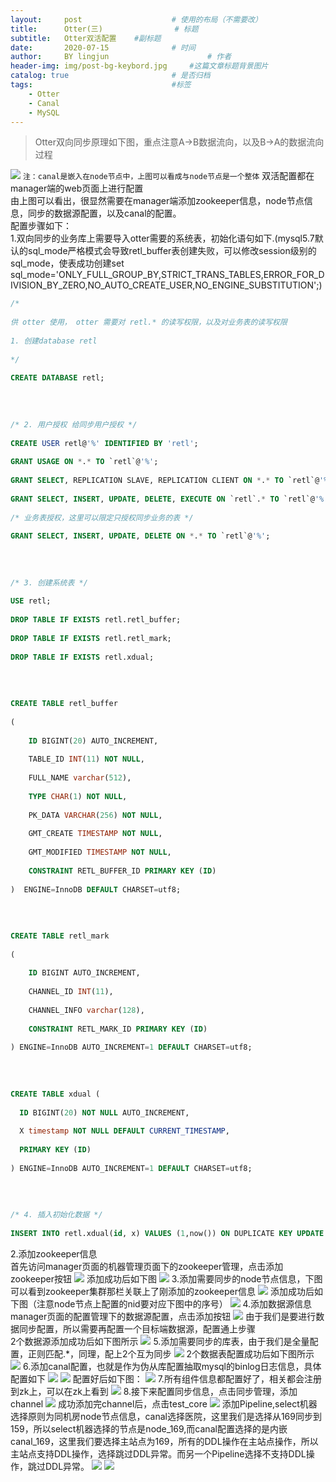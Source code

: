 ```yaml
---
layout:     post   				    # 使用的布局（不需要改）
title:      Otter(三) 				# 标题 
subtitle:   Otter双活配置    #副标题
date:       2020-07-15 				# 时间
author:     BY lingjun						# 作者
header-img: img/post-bg-keybord.jpg 	#这篇文章标题背景图片
catalog: true 						# 是否归档
tags:								#标签
    - Otter
    - Canal
    - MySQL
---
```


> Otter双向同步原理如下图，重点注意A->B数据流向，以及B->A的数据流向过程

![](https://i.loli.net/2020/09/23/Is3rzKCiXaPgdnV.jpg)
`注：canal是嵌入在node节点中，上图可以看成与node节点是一个整体`
双活配置都在manager端的web页面上进行配置<br />
由上图可以看出，很显然需要在manager端添加zookeeper信息，node节点信息，同步的数据源配置，以及canal的配置。<br />
配置步骤如下：<br />
1.双向同步的业务库上需要导入otter需要的系统表，初始化语句如下.(mysql5.7默认的sql_mode严格模式会导致retl_buffer表创建失败，可以修改session级别的sql_mode，使表成功创建set sql_mode='ONLY_FULL_GROUP_BY,STRICT_TRANS_TABLES,ERROR_FOR_DIVISION_BY_ZERO,NO_AUTO_CREATE_USER,NO_ENGINE_SUBSTITUTION';)
```sql
/*
 
供 otter 使用， otter 需要对 retl.* 的读写权限，以及对业务表的读写权限
 
1. 创建database retl
 
*/
 
CREATE DATABASE retl;
 
 
 
 
/* 2. 用户授权 给同步用户授权 */
 
CREATE USER retl@'%' IDENTIFIED BY 'retl';
 
GRANT USAGE ON *.* TO `retl`@'%';
 
GRANT SELECT, REPLICATION SLAVE, REPLICATION CLIENT ON *.* TO `retl`@'%';
 
GRANT SELECT, INSERT, UPDATE, DELETE, EXECUTE ON `retl`.* TO `retl`@'%';
 
/* 业务表授权，这里可以限定只授权同步业务的表 */
 
GRANT SELECT, INSERT, UPDATE, DELETE ON *.* TO `retl`@'%'; 
 
 
 
 
/* 3. 创建系统表 */
 
USE retl;
 
DROP TABLE IF EXISTS retl.retl_buffer;
 
DROP TABLE IF EXISTS retl.retl_mark;
 
DROP TABLE IF EXISTS retl.xdual;
 
 
 
 
CREATE TABLE retl_buffer
 
(  
 
    ID BIGINT(20) AUTO_INCREMENT,
 
    TABLE_ID INT(11) NOT NULL,
 
    FULL_NAME varchar(512),
 
    TYPE CHAR(1) NOT NULL,
 
    PK_DATA VARCHAR(256) NOT NULL,
 
    GMT_CREATE TIMESTAMP NOT NULL,
 
    GMT_MODIFIED TIMESTAMP NOT NULL,
 
    CONSTRAINT RETL_BUFFER_ID PRIMARY KEY (ID)
 
)  ENGINE=InnoDB DEFAULT CHARSET=utf8;
 
 
 
 
CREATE TABLE retl_mark
 
(  
 
    ID BIGINT AUTO_INCREMENT,
 
    CHANNEL_ID INT(11),
 
    CHANNEL_INFO varchar(128),
 
    CONSTRAINT RETL_MARK_ID PRIMARY KEY (ID)
 
) ENGINE=InnoDB AUTO_INCREMENT=1 DEFAULT CHARSET=utf8;
 
 
 
 
CREATE TABLE xdual (
 
  ID BIGINT(20) NOT NULL AUTO_INCREMENT,
 
  X timestamp NOT NULL DEFAULT CURRENT_TIMESTAMP,
 
  PRIMARY KEY (ID)
 
) ENGINE=InnoDB AUTO_INCREMENT=1 DEFAULT CHARSET=utf8;
 
 
 
 
/* 4. 插入初始化数据 */
 
INSERT INTO retl.xdual(id, x) VALUES (1,now()) ON DUPLICATE KEY UPDATE x = now();
```
2.添加zookeeper信息<br />
首先访问manager页面的机器管理页面下的zookeeper管理，点击添加zookeeper按钮
![](https://i.loli.net/2020/09/23/7wYyT28udIBfCZa.png)
添加成功后如下图
![](https://i.loli.net/2020/09/23/dcYqyaz4ODFJ8Gt.png)
3.添加需要同步的node节点信息，下图可以看到zookeeper集群那栏关联上了刚添加的zookeeper信息
![](https://i.loli.net/2020/09/23/VzWmuN4ZJlgQCYI.png)
添加成功后如下图（注意node节点上配置的nid要对应下图中的序号）
![](https://i.loli.net/2020/09/23/SMvITJG1E8Vsk5b.png)
4.添加数据源信息<br />
manager页面的配置管理下的数据源配置，点击添加按钮
![](https://i.loli.net/2020/09/23/TRSUk5FqhvsdmDb.png)
由于我们是要进行数据同步配置，所以需要再配置一个目标端数据源，配置通上步骤<br />
2个数据源添加成功后如下图所示
![](https://i.loli.net/2020/09/23/nJ9M8u6Dco1qE7p.png)
5.添加需要同步的库表，由于我们是全量配置，正则匹配.*，同理，配上2个互为同步
![](https://i.loli.net/2020/09/23/7Uvlbk1syJx4Ep9.png)
2个数据表配置成功后如下图所示
![](https://i.loli.net/2020/09/23/5cJCrovUVRSDaMm.png)
6.添加canal配置，也就是作为伪从库配置抽取mysql的binlog日志信息，具体配置如下
![](https://i.loli.net/2020/09/23/YRPlhgwp5Mxtio7.png)
![](https://i.loli.net/2020/09/23/qGkdU7cTOfiJCRX.png)
配置好后如下图：
![](https://i.loli.net/2020/09/23/92VgrkBI83MYqcv.png)
7.所有组件信息都配置好了，相关都会注册到zk上，可以在zk上看到
![](https://i.loli.net/2020/09/23/xhXNDQSdAgFbfUC.png)
8.接下来配置同步信息，点击同步管理，添加channel
![](https://i.loli.net/2020/09/23/bFil5KoOqmk8MwT.png)
成功添加完channel后，点击test_core
![](https://i.loli.net/2020/09/23/Rcusf4k3lP2nagC.png)
添加Pipeline,select机器选择原则为同机房node节点信息，canal选择医院，这里我们是选择从169同步到159，所以select机器选择的节点是node_169,而canal配置选择的是内嵌canal_169，这里我们要选择主站点为169，所有的DDL操作在主站点操作，所以主站点支持DDL操作，选择跳过DDL异常。而另一个Pipeline选择不支持DDL操作，跳过DDL异常。
![](https://i.loli.net/2020/09/23/jYHE3rpOMBqhVkl.png)
![](https://i.loli.net/2020/09/23/fWkHP8D9scF7z1u.png)